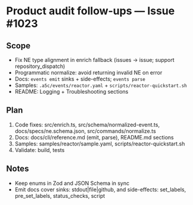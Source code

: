 # Product audit follow-ups — Issue #1023

## Scope

- Fix NE type alignment in enrich fallback (issues -> issue; support repository_dispatch)
- Programmatic normalize: avoid returning invalid NE on error
- Docs: `events emit` sinks + side-effects; `events parse`
- Samples: `.a5c/events/reactor.yaml` + `scripts/reactor-quickstart.sh`
- README: Logging + Troubleshooting sections

## Plan

1. Code fixes: src/enrich.ts, src/schema/normalized-event.ts, docs/specs/ne.schema.json, src/commands/normalize.ts
2. Docs: docs/cli/reference.md (emit, parse), README.md sections
3. Samples: samples/reactor/sample.yaml, scripts/reactor-quickstart.sh
4. Validate: build, tests

## Notes

- Keep enums in Zod and JSON Schema in sync
- Emit docs cover sinks: stdout|file|github, and side-effects: set_labels, pre_set_labels, status_checks, script
